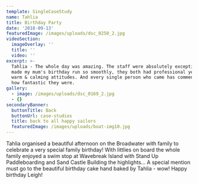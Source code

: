 ```yaml
---
template: SingleCaseStudy
name: Tahlia
title: Birthday Party
date: '2018-09-13'
featuredImage: /images/uploads/dsc_0250_2.jpg
videoSection:
  imageOverlay: ''
  title: ''
  video: ''
excerpt: >-
  Tahlia - The whole day was amazing. The staff were absolutely exceptional and
  made my mum's birthday run so smoothly, they both had professional yet very
  warm & calming attitudes. And every single person who came has commented on
  how fantastic they were.   
gallery:
  - image: /images/uploads/dsc_0169_2.jpg
  - {}
secondaryBanner:
  buttonTitle: Back
  buttonUrl: case-studies
  title: back to all happy sailors
  featuredImage: /images/uploads/boat-img10.jpg
---
```

Tahlia organised a beautiful afternoon on the Broadwater with family to celebrate a very special family birthday!   With littlies on board the whole family enjoyed a swim stop at Wavebreak Island with Stand Up Paddleboarding and Sand Castle Building the highlights...   A special mention must go to the beautiful birthday cake hand baked by Tahlia - wow!   Happy birthday Leigh!
